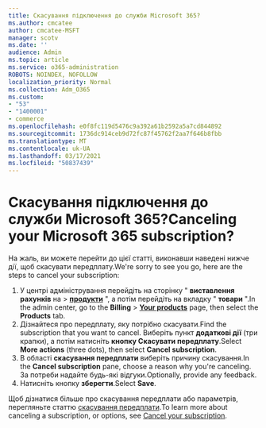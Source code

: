 ```yaml
---
title: Скасування підключення до служби Microsoft 365?
ms.author: cmcatee
author: cmcatee-MSFT
manager: scotv
ms.date: ''
audience: Admin
ms.topic: article
ms.service: o365-administration
ROBOTS: NOINDEX, NOFOLLOW
localization_priority: Normal
ms.collection: Adm_O365
ms.custom:
- "53"
- "1400001"
- commerce
ms.openlocfilehash: e0f8fc119d5476c9a392a61b2592a5a7cd844892
ms.sourcegitcommit: 1736dc914ceb9d72fc87f45762f2aa7f646b8fbb
ms.translationtype: MT
ms.contentlocale: uk-UA
ms.lasthandoff: 03/17/2021
ms.locfileid: "50837439"
---
```

# <a name="canceling-your-microsoft-365-subscription"></a><span data-ttu-id="7715b-102">Скасування підключення до служби Microsoft 365?</span><span class="sxs-lookup"><span data-stu-id="7715b-102">Canceling your Microsoft 365 subscription?</span></span>

<span data-ttu-id="7715b-103">На жаль, ви можете перейти до цієї статті, виконавши наведені нижче дії, щоб скасувати передплату.</span><span class="sxs-lookup"><span data-stu-id="7715b-103">We're sorry to see you go, here are the steps to cancel your subscription:</span></span>

1. <span data-ttu-id="7715b-104">У центрі адміністрування перейдіть на сторінку " **виставлення рахунків** на  >  **[продукти](https://go.microsoft.com/fwlink/p/?linkid=842054)** ", а потім перейдіть на вкладку " **товари** ".</span><span class="sxs-lookup"><span data-stu-id="7715b-104">In the admin center, go to the **Billing** > **[Your products](https://go.microsoft.com/fwlink/p/?linkid=842054)** page, then select the **Products** tab.</span></span>
2. <span data-ttu-id="7715b-105">Дізнайтеся про передплату, яку потрібно скасувати.</span><span class="sxs-lookup"><span data-stu-id="7715b-105">Find the subscription that you want to cancel.</span></span> <span data-ttu-id="7715b-106">Виберіть пункт **додаткові дії** (три крапки), а потім натисніть **кнопку Скасувати передплату**.</span><span class="sxs-lookup"><span data-stu-id="7715b-106">Select **More actions** (three dots), then select **Cancel subscription**.</span></span>
3. <span data-ttu-id="7715b-107">В області **скасування передплати** виберіть причину скасування.</span><span class="sxs-lookup"><span data-stu-id="7715b-107">In the **Cancel subscription** pane, choose a reason why you're canceling.</span></span> <span data-ttu-id="7715b-108">За потреби надайте будь-які відгуки.</span><span class="sxs-lookup"><span data-stu-id="7715b-108">Optionally, provide any feedback.</span></span>
4. <span data-ttu-id="7715b-109">Натисніть кнопку **зберегти**.</span><span class="sxs-lookup"><span data-stu-id="7715b-109">Select **Save**.</span></span>

<span data-ttu-id="7715b-110">Щоб дізнатися більше про скасування передплати або параметрів, перегляньте статтю [скасування передплати](https://docs.microsoft.com/microsoft-365/commerce/subscriptions/cancel-your-subscription).</span><span class="sxs-lookup"><span data-stu-id="7715b-110">To learn more about canceling a subscription, or options, see [Cancel your subscription](https://docs.microsoft.com/microsoft-365/commerce/subscriptions/cancel-your-subscription).</span></span>